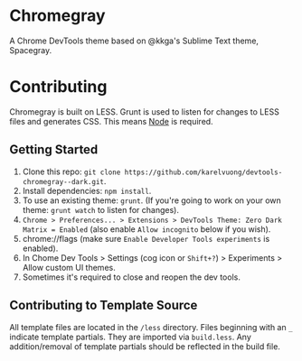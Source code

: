 # Chromegray

A Chrome DevTools theme based on @kkga's Sublime Text theme, Spacegray.


# Contributing

Chromegray is built on LESS. Grunt is used to listen for changes to LESS files and generates CSS. This means [Node](http://nodejs.org/) is required.


## Getting Started

1. Clone this repo: `git clone https://github.com/karelvuong/devtools-chromegray--dark.git`.
2. Install dependencies: `npm install`.
3. To use an existing theme: `grunt`. (If you're going to work on your own theme: `grunt watch` to listen for changes).
4. `Chrome > Preferences... > Extensions > DevTools Theme: Zero Dark Matrix = Enabled` (also enable `Allow incognito` below if you wish).
5. chrome://flags (make sure `Enable Developer Tools experiments` is enabled).
6. In Chome Dev Tools > Settings (cog icon or `Shift+?`) > Experiments > Allow custom UI themes.
7. Sometimes it's required to close and reopen the dev tools.


## Contributing to Template Source

All template files are located in the `/less` directory. Files beginning with an `_` indicate template partials. They are imported via `build.less`. Any addition/removal of template partials should be reflected in the build file.
